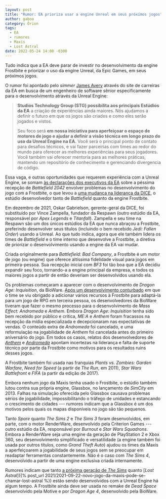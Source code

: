 ```yaml
---
layout: post
title: "Rumor: EA prioriza usar a engine Unreal em seus próximos jogos"
author: gaboo
category: Órion
tags:
  - EA
  - rumores
  - Maxis
  - Lost Astral
date: 2022-05-24 14:00 -0300
---
```

Tudo indica que a EA deve parar de investir no desenvolvimento da engine Frostbite e priorizar o uso da engine Unreal, da Epic Games, em seus próximos jogos.

O rumor foi apontado pelo _simmer_ [James Avery](https://twitter.com/jamesavery7890/status/1513251438494896138) através do site de carreiras da EA em busca de um engenheiro de software sênior especificamente para o desenvolvimento através da Unreal Engine:

> **Studios Technology Group (STG) possibilita aos principais Estúdios da EA** a criação de experiências ainda maiores. Nós ajudamos a definir o futuro em que os jogos são criados e como eles serão jogados e vistos.
>
> Seu foco será **em nossa iniciativa para aperfeiçoar o espaço de motores de jogo e ajudar a definir a visão técnica em longo prazo do uso da Unreal Engine na EA.** Você será o principal ponto de contato para desafios técnicos, e vai fazer parceirias com times ao redor do mundo para oferecer as melhores experiências para seus jogadores. Você também vai oferecer mentoria para as melhores práticas, mantendo um repositório de conhecimento e gerenciando divergencia de código.

Essa vaga, e outras oportunidades que requerem experiência com a Unreal Engine, se somam [às declarações dos executivos da EA](https://adrenaline.com.br/noticias/v/73703/executivos-da-ea-culpam-pandemia-e-sucesso-de-halo-pelos-problemas-de-battlefield-2042) sobre a péssima recepção de _Battlefield 2042_ envolver problemas no desenvolvimento do jogo com a Frostbite, o que levou a [uma mudança na liderança da DICE](https://www.polygon.com/22814230/battlefield-2042-ea-dice-vince-zampella-connected-universe), o estúdio desenvolvedor tanto de _Battlefield_ quanto da engine Frostbite.

Em dezembro de 2021, Oskar Gabrielson, gerente-geral da DICE, foi substituído por Vince Zampella, fundador da Respawn (outro estúdio da EA, responsável por _Apex Legends_ e _Titanfall_). Zampella e seu time na Respawn são um dos únicos estúdios da EA que nunca abraçou a Frostbite, preferindo desenvolver seus títulos (incluindo o bem recebido _Jedi: Fallen Order_) usando a Unreal. Ao que tudo indica, agora que ele também lidera os times de _Battlefield_ e o time interno que desenvolve a Frostbite, a diretiva de priorizar o desenvolvimento usando a engine da EA vai mudar.

Criada originalmente para _Battlefield: Bad Company_, a Frostbite é um motor de jogo (ou engine) que oferece altíssima fidelidade visual para jogos em primeira-pessoa. Sua recepção inicial com _BF3_ foi tão boa que a EA decidiu expandir seu foco, tornando-a a engine principal da empresa, e todos os maiores jogos a partir de então deveriam ser desenvolvidos usando ela.

Os problemas começaram a aparecer com o desenvolvimento de _Dragon Age: Inquisition_, da BioWare. [Após um desenvolvimento conturbado](https://kotaku.com/the-past-and-present-of-dragon-age-4-1833913351) em que o time se viu obrigado a adicionar vários recursos à Frostbite para adaptá-la para um jogo de RPG em terceira pessoa, os desenvolvedores da BioWare tiveram que fazer o mesmo processo para o desenvolvimento de _Mass Effect: Andromeda_ e _Anthem_. Embora _Dragon Age: Inquisition_ tenha sido bem recebido por público e crítica, _ME:A_ e _Anthem_ foram fracassos na recepção da mídia especializada e decepcionaram nas expectativas de vendas. O conteúdo extra de _Andromeda_ foi cancelado, e uma reformulação na jogabilidade de _Anthem_ foi cancelada antes do primeiro aniversário do jogo. Em todos os casos, relatos dos desenvolvedores de [_Anthem_](https://kotaku.com/how-biowares-anthem-went-wrong-1833731964) e [_Andromeda_](https://kotaku.com/the-story-behind-mass-effect-andromedas-troubled-five-1795886428) apontam incertezas na liderança e falta de suporte técnico por parte da Frostbite como motivos para os resultados ruins desses jogos.

A Frostbite também foi usada nas franquias _Plants vs. Zombies: Garden Warfare_, _Need for Speed_ (a partir de _The Run_, em 2011), _Star Wars Battlefront_ e _FIFA_ (a partir da edição de 2017).

Embora nenhum jogo da Maxis tenha usado o Frostbite, o estúdio também lutou contra sua própria engine, Glassbox, no lançamento de _SimCity_ em 2013. Falhas na simulação oferecida pelo Glassbox causava problemas sérios de jogabilidade, impossibilitando o tráfego de unidades e estancando o crescimento de cidades --- rumores indicam que a Glassbox é um dos motivos pelos quais os mapas disponíveis no jogo são tão pequenos.

Tanto _Spore_ quanto _The Sims 2_ e _The Sims 3_ foram desenvolvidos, em parte, com o motor RenderWare, desenvolvido pela Criterion Games --- outro estúdio da EA, responsável por _Burnout_ e _Star Wars Squadrons_. Embora a RenderWare seja uma engine da geração de PlayStation 2 e Xbox 360, seu desenvolvimento simplificado e versatilidade (a engine também foi usada por outros títulos, como _Grand Theft Auto_) ajudou os times da Maxis a aperfeiçoarem a jogabilidade de seus jogos sem se preocupar em readaptar ferramentas constantemente. Não é o caso com _The Sims 4_, desenvolvido a partir de uma engine exclusiva criada internamente.

Rumores indicam que tanto [a próxima geração de _The Sims_](https://simscommunity.info/2022/04/02/maxis-confirms-the-future-development-of-the-sims-franchise/) quanto [_Lost Astral_]({% post_url 2021/2021-09-22-novo-jogo-da-maxis-pode-se-chamar-lost-astral %}) estão sendo desenvolvidos com a Unreal Engine há algum tempo. A Frostbite ainda deve ser usada no remake de _Dead Space_ desenvolvido pela Motive e por _Dragon Age 4_, desenvolvido pela BioWare.
